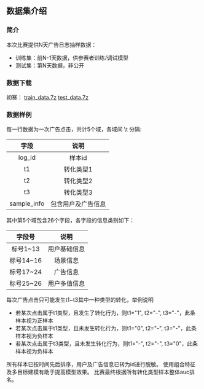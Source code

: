 ## 数据集介绍

### 简介
本次比赛提供N天广告日志抽样数据：
* 训练集：前N-1天数据，供参赛者训练/调试模型
* 测试集：第N天数据，非公开

### 数据下载
初赛：
[train_data.7z](https://aistudio.baidu.com/aistudio/datasetdetail/205411/0)
[test_data.7z](https://aistudio.baidu.com/aistudio/datasetdetail/204194)

### 数据样例
每一行数据为一次广告点击，共计5个域，各域间 \t 分隔:


| 字段 | 说明 |
| :-----: | :----: |
| log_id | 样本id |
| t1 | 转化类型1 |
| t2 | 转化类型2 |
| t3 | 转化类型3 |
| sample_info | 包含用户及广告信息 |

其中第5个域包含26个字段，各字段的信息类别如下：

| 字段号 | 说明 |
| :-----: | :----: |
| 标号1~13 | 用户基础信息 |
| 标号14~16 | 场景信息 |
| 标号17~24 | 广告信息 |
| 标号25~26 | 用户多值信息 |

每次广告点击只可能发生t1~t3其中一种类型的转化，举例说明

* 若某次点击属于t1类型，且发生了转化行为，则t1="1", t2="-", t3="-"，此条样本视为正样本
* 若某次点击属于t1类型，且未发生转化行为，则t1="0", t2="-", t3="-"，此条样本视为负样本
* 若某次点击属于t3类型，且未发生转化行为，则t1="-", t2="-", t3="0"，此条样本视为负样本

所有样本已按时间先后排序，用户及广告信息已转为id进行脱敏。
使用组合特征及多目标建模有助于提高模型效果。
比赛最终根据所有转化类型样本整体auc排名。